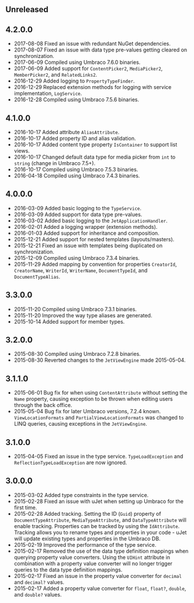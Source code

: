 ## Unreleased

## 4.2.0.0
* 2017-08-08 Fixed an issue with redundant NuGet dependencies.
* 2017-08-07 Fixed an issue with data type pre-values getting cleared on synchronization.
* 2017-06-09 Compiled using Umbraco 7.6.0 binaries.
* 2017-06-09 Added support for `ContentPicker2`, `MediaPicker2`, `MemberPicker2`, and `RelatedLinks2`.
* 2016-12-29 Added logging to `PropertyTypeFinder`.
* 2016-12-29 Replaced extension methods for logging with service implementation, `LogService`.
* 2016-12-28 Compiled using Umbraco 7.5.6 binaries.

## 4.1.0.0
* 2016-10-17 Added attribute `AliasAttribute`.
* 2016-10-17 Added property ID and alias validation.
* 2016-10-17 Added content type property `IsContainer` to support list views.
* 2016-10-17 Changed default data type for media picker from `int` to `string` (change in Umbraco 7.5+).
* 2016-10-17 Compiled using Umbraco 7.5.3 binaries.
* 2016-04-18 Compiled using Umbraco 7.4.3 binaries.

## 4.0.0.0
* 2016-03-09 Added basic logging to the `TypeService`.
* 2016-03-09 Added support for data type pre-values.
* 2016-03-02 Added basic logging to the `JetApplicationHandler`.
* 2016-02-01 Added a logging wrapper (extension methods).
* 2016-01-03 Added support for inheritance and composition.
* 2015-12-21 Added support for nested templates (layouts/masters).
* 2015-12-21 Fixed an issue with templates being duplicated on synchronization.
* 2015-12-09 Compiled using Umbraco 7.3.4 binaries.
* 2015-11-29 Added mapping by convention for properties `CreatorId`, `CreatorName`, `WriterId`, `WriterName`, `DocumentTypeId`, and `DocumentTypeAlias`.

## 3.3.0.0
* 2015-11-20 Compiled using Umbraco 7.3.1 binaries.
* 2015-11-20 Improved the way type aliases are generated.
* 2015-10-14 Added support for member types.

## 3.2.0.0
* 2015-08-30 Compiled using Umbraco 7.2.8 binaries.
* 2015-08-30 Reverted changes to the `JetViewEngine` made 2015-05-04.

## 3.1.1.0
* 2015-06-01 Bug fix for when using `ContentAttribute` without setting the `Name` property, causing exception to be thrown when editing users through the back office.
* 2015-05-04 Bug fix for later Umbraco versions, 7.2.4 known. `ViewLocationFormats` and `PartialViewLocationFormats` was changed to LINQ queries, causing exceptions in the `JetViewEngine`.

## 3.1.0.0
* 2015-04-05 Fixed an issue in the type service. `TypeLoadException` and `ReflectionTypeLoadException` are now ignored.

## 3.0.0.0
* 2015-03-02 Added type constraints in the type service.
* 2015-02-28 Fixed an issue with uJet when setting up Umbraco for the first time.
* 2015-02-28 Added tracking. Setting the ID (`Guid`) property of `DocumentTypeAttribute`, `MediaTypeAttribute`, and `DataTypeAttribute` will enable tracking. Properties can be tracked by using the `IdAttribute`. Tracking allows you to rename types and properties in your code - uJet will update existing types and properties in the Umbraco DB.
* 2015-02-19 Improved the performance of the type service.
* 2015-02-17 Removed the use of the data type definition mappings when querying property value converters. Using the `UIHint` attribute in combination with a property value converter will no longer trigger queries to the data type definition mappings.
* 2015-02-17 Fixed an issue in the property value converter for `decimal` and `decimal?` values.
* 2015-02-17 Added a property value converter for `float`, `float?`, `double`, and `double?` values.